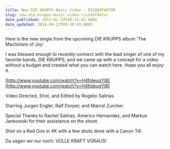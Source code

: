 ```yaml
---
title: New DIE KRUPPS Music Video - RISIKOFAKTOR
slug: new-die-krupps-music-video-risikofaktor
date_published: 2013-01-24T18:22:43.000Z
date_updated: 2018-08-22T09:38:43.000Z
---
```


Here is the new single from the upcoming DIE KRUPPS album 'The Machinists of Joy'.

I was blessed enough to recently connect with the lead singer of one of my favorite bands, DIE KRUPPS, and we came up with a concept for a video without a budget and created what you can watch here. Hope you all enjoy it.

[http://www.youtube.com/watch?v=H4foIeugYl8](http://www.youtube.com/watch?v=H4foIeugYl8)

Video Directed, Shot, and Edited by Rogelio Salinas.

Starring Jurgen Engler, Ralf Dorper, and Marcel Zurcher.

Special Thanks to Rachel Salinas, Americo Hernandez, and Markus Jankowski for their assistance on the shoot.

Shot on a Red One in 4K with a few shots done with a Canon T4i

Da sagen wir nur noch: VOLLE KRAFT VORAUS!
